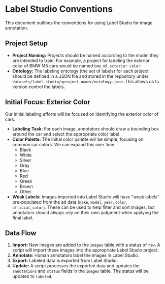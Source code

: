 # Label Studio Conventions

This document outlines the conventions for using Label Studio for image annotation.

## Project Setup

- **Project Naming:** Projects should be named according to the model they are intended to train. For example, a project for labeling the exterior color of BMW M5 cars would be named `bmw_m5_exterior_color`.
- **Ontology:** The labeling ontology (the set of labels) for each project should be defined in a JSON file and stored in the repository under `datasets/label_studio/<project_name>/ontology.json`. This allows us to version control the labels.

## Initial Focus: Exterior Color

Our initial labeling efforts will be focused on identifying the exterior color of cars.

- **Labeling Task:** For each image, annotators should draw a bounding box around the car and select the appropriate color label.
- **Color Palette:** The initial color palette will be simple, focusing on common car colors. We can expand this over time.
  - Black
  - White
  - Silver
  - Gray
  - Blue
  - Red
  - Green
  - Brown
  - Other
- **Weak Labels:** Images imported into Label Studio will have "weak labels" pre-populated from the ad data (`make`, `model`, `year`, `color`, `official_color`). These can be used to help filter and sort images, but annotators should always rely on their own judgment when applying the final label.

## Data Flow

1.  **Import:** New images are added to the `images` table with a status of `raw`. A script will import these images into the appropriate Label Studio project.
2.  **Annotate:** Human annotators label the images in Label Studio.
3.  **Export:** Labeled data is exported from Label Studio.
4.  **Update:** A script processes the exported data and updates the `annotations` and `status` fields in the `images` table. The status will be updated to `labeled`.
